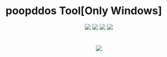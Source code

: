 # poopddos Tool[Only Windows]
<p align="center">
  <img src="https://img.shields.io/github/release/qqwizzixxxx/Database-DOX?label=Version&color=ff0000">
  <img src="https://img.shields.io/github/stars/qqwizzixxxx/Database-DOX?style=flat&label=Stars&color=ff0000">
  <img src="https://img.shields.io/github/repo-size/qqwizzixxxx/Database-DOX?label=Size&color=ff0000">
  <img src="https://img.shields.io/github/languages/top/qqwizzixxxx/Database-DOX?color=ff0000">

<h1 align="center">
    <img src="https://readme-typing-svg.herokuapp.com/?font=Pastah&weight=900&size=48&pause=1000&color=ff0000&center=true&vCenter=true&random=true&width=900&lines=poopddos+Tool%20+Interface" />
</h1>
